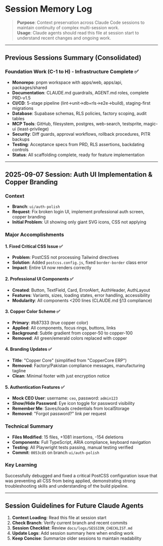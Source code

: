# Session Memory Log

> **Purpose**: Context preservation across Claude Code sessions to maintain continuity of complex multi-session work.  
> **Usage**: Claude agents should read this file at session start to understand recent changes and ongoing work.

---

## Previous Sessions Summary (Consolidated)

### Foundation Work (C-1 to H) - Infrastructure Complete ✅
- **Monorepo**: pnpm workspace with apps/web, apps/api, packages/shared
- **Documentation**: CLAUDE.md guardrails, AGENT.md roles, complete PRD-v1.5
- **CI/CD**: 5-stage pipeline (lint→unit→db+rls→e2e→build), staging-first migrations
- **Database**: Supabase schemas, RLS policies, factory scoping, audit tables
- **MCP Tools**: GitHub, filesystem, postgres, web-search, testsprite, magic-ui (least-privilege)
- **Security**: Diff guards, approval workflows, rollback procedures, PITR backups
- **Testing**: Acceptance specs from PRD, RLS assertions, backdating controls
- **Status**: All scaffolding complete, ready for feature implementation

---

## 2025-09-07 Session: Auth UI Implementation & Copper Branding

### Context
- **Branch**: `ui/auth-polish`  
- **Request**: Fix broken login UI, implement professional auth screen, copper branding
- **Initial Problem**: UI showing only giant SVG icons, CSS not applying

### Major Accomplishments

#### 1. Fixed Critical CSS Issue ✅
- **Problem**: PostCSS not processing Tailwind directives
- **Solution**: Added `postcss.config.js`, fixed `border-border` class error
- **Impact**: Entire UI now renders correctly

#### 2. Professional UI Components ✅
- **Created**: Button, TextField, Card, ErrorAlert, AuthHeader, AuthLayout
- **Features**: Variants, sizes, loading states, error handling, accessibility
- **Modularity**: All components <200 lines (CLAUDE.md §13 compliance)

#### 3. Copper Color Scheme ✅
- **Primary**: #b87333 (true copper color)
- **Applied**: All components, focus rings, buttons, links
- **Background**: Subtle gradient from copper-50 to copper-100
- **Removed**: All green/emerald colors replaced with copper

#### 4. Branding Updates ✅
- **Title**: "Copper Core" (simplified from "CopperCore ERP")
- **Removed**: Factory/Pakistan compliance messages, manufacturing tagline
- **Clean**: Minimal footer with just encryption notice

#### 5. Authentication Features ✅
- **Mock CEO User**: username: `ceo`, password: `admin123`
- **Show/Hide Password**: Eye icon toggle for password visibility
- **Remember Me**: Saves/loads credentials from localStorage
- **Removed**: "Forgot password?" link per request

### Technical Summary
- **Files Modified**: 15 files, +1081 insertions, -154 deletions
- **Components**: Full TypeScript, ARIA compliance, keyboard navigation
- **Testing**: All Playwright tests passing, manual testing verified
- **Commit**: `0053c85` on branch `ui/auth-polish`

### Key Learning
Successfully debugged and fixed a critical PostCSS configuration issue that was preventing all CSS from being applied, demonstrating strong troubleshooting skills and understanding of the build pipeline.

---

## Session Guidelines for Future Claude Agents

1. **Context Loading**: Read this file at session start
2. **Check Branch**: Verify current branch and recent commits
3. **Session Checklist**: Review `docs/logs/SESSION_CHECKLIST.md`
4. **Update Logs**: Add session summary here when ending work
5. **Keep Concise**: Summarize older sessions to maintain readability